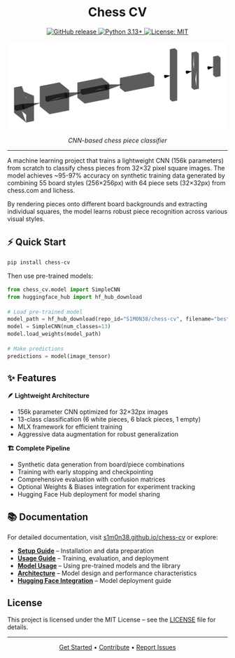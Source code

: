 <div align="center">

# Chess CV

<p align="center">
  <a href="https://github.com/S1M0N38/chess-cv/releases">
    <img alt="GitHub release" src="https://img.shields.io/github/v/release/S1M0N38/chess-cv?include_prereleases&sort=semver&style=for-the-badge&logo=github"/>
  </a>
  <a href="https://www.python.org/downloads/">
    <img alt="Python 3.13+" src="https://img.shields.io/badge/python-3.13+-blue.svg?style=for-the-badge&logo=python&logoColor=white"/>
  </a>
  <a href="https://opensource.org/licenses/MIT">
    <img alt="License: MIT" src="https://img.shields.io/badge/License-MIT-yellow.svg?style=for-the-badge"/>
  </a>
</p>

<img src="docs/assets/model.svg" alt="Model Architecture" width="600">

*CNN-based chess piece classifier*

</div>

---

A machine learning project that trains a lightweight CNN (156k parameters) from scratch to classify chess pieces from 32×32 pixel square images. The model achieves ~95-97% accuracy on synthetic training data generated by combining 55 board styles (256×256px) with 64 piece sets (32×32px) from chess.com and lichess.

By rendering pieces onto different board backgrounds and extracting individual squares, the model learns robust piece recognition across various visual styles.

## ⚡️ Quick Start

```bash
pip install chess-cv
```

Then use pre-trained models:

```python
from chess_cv.model import SimpleCNN
from huggingface_hub import hf_hub_download

# Load pre-trained model
model_path = hf_hub_download(repo_id="S1M0N38/chess-cv", filename="best_model.safetensors")
model = SimpleCNN(num_classes=13)
model.load_weights(model_path)

# Make predictions
predictions = model(image_tensor)
```

## ✨ Features

**🪶 Lightweight Architecture**

- 156k parameter CNN optimized for 32×32px images
- 13-class classification (6 white pieces, 6 black pieces, 1 empty)
- MLX framework for efficient training
- Aggressive data augmentation for robust generalization

**🏗️ Complete Pipeline**

- Synthetic data generation from board/piece combinations
- Training with early stopping and checkpointing
- Comprehensive evaluation with confusion matrices
- Optional Weights & Biases integration for experiment tracking
- Hugging Face Hub deployment for model sharing

## 📚 Documentation

For detailed documentation, visit [s1m0n38.github.io/chess-cv](https://s1m0n38.github.io/chess-cv/) or explore:

- **[Setup Guide](https://s1m0n38.github.io/chess-cv/setup/)** – Installation and data preparation
- **[Usage Guide](https://s1m0n38.github.io/chess-cv/usage/)** – Training, evaluation, and deployment
- **[Model Usage](https://s1m0n38.github.io/chess-cv/inference/)** – Using pre-trained models and the library
- **[Architecture](https://s1m0n38.github.io/chess-cv/architecture/)** – Model design and performance characteristics
- **[Hugging Face Integration](https://s1m0n38.github.io/chess-cv/HUGGINGFACE_INTEGRATION/)** – Model deployment guide

## License

This project is licensed under the MIT License – see the [LICENSE](LICENSE) file for details.

---

<div align="center">

[Get Started](#quick-start) • [Contribute](CONTRIBUTING.md) • [Report Issues](https://github.com/S1M0N38/chess-cv/issues)

</div>
